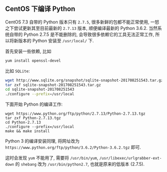 ## CentOS 下编译 Python

CentOS 7.3 自带的 Python 版本只有 `2.7.5`, 很多新鲜的包都不能正常使用,
一怒之下尝试更新其至目前最新的 `2.7.13` 版本, 顺便编译最新的 Python 3.6.2.
当然系统自带的 Python 2.7.5 是不能删除的, 会导致很多依赖它的工具无法正常工作,
所以将新版本的 Python 安装至 `/usr/local/` 下.

首先安装一些依赖, 比如

```bash
yum install openssl-devel
```

比如 `SQLite`:

```bash
wget http://www.sqlite.org/snapshot/sqlite-snapshot-201708251543.tar.gz
tar zxf sqlite-snapshot-201708251543.tar.gz
cd sqlite-snapshot-201708251543
./configure --prefix=/usr/local
```

下面开始 Python 的编译工作:

```
wget https://www.python.org/ftp/python/2.7.13/Python-2.7.13.tgz
tar zxf Python-2.7.13.tgz
cd Python-2.7.13
./configure --prefix=/usr/local
make && make install
```

Python 3 的编译安装同理, 将网址改为
`https://www.python.org/ftp/python/3.6.2/Python-3.6.2.tgz` 即可.

这时会发现 `yum` 不能用了, 需要将 `/usr/bin/yum`,
`/usr/libexec/urlgrabber-ext-down` 的 `shebang` 改为 `/usr/bin/python2.7`,
也就是原来的低版本 (2.7.5).
